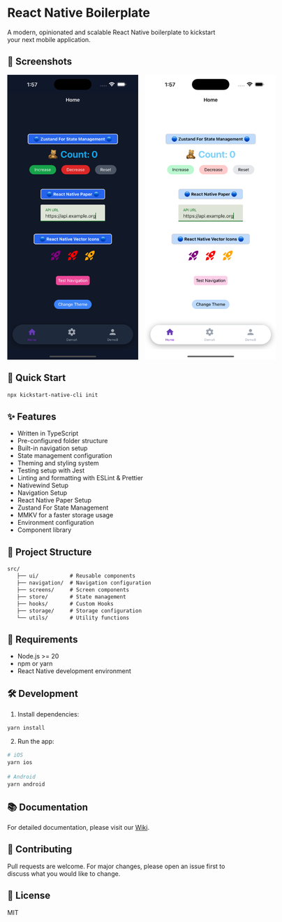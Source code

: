 # React Native Boilerplate

A modern, opinionated and scalable React Native boilerplate to kickstart your next mobile application.

## 📱 Screenshots

<div align="center" style="display: flex; gap: 1rem;">
   <img src="./assets/dark_snap.png" alt="Dark Theme" width="300"/>
   <img src="./assets/light_snap.png" alt="Light Theme" width="300"/>
</div>

## 🚀 Quick Start

```bash
npx kickstart-native-cli init
```

## ✨ Features

- Written in TypeScript
- Pre-configured folder structure
- Built-in navigation setup
- State management configuration
- Theming and styling system
- Testing setup with Jest
- Linting and formatting with ESLint & Prettier
- Nativewind Setup
- Navigation Setup
- React Native Paper Setup
- Zustand For State Management
- MMKV for a faster storage usage
- Environment configuration
- Component library

## 📁 Project Structure

```
src/
   ├── ui/          # Reusable components
   ├── navigation/  # Navigation configuration
   ├── screens/     # Screen components
   ├── store/       # State management
   ├── hooks/       # Custom Hooks
   ├── storage/     # Storage configuration
   └── utils/       # Utility functions
```

## 📝 Requirements

- Node.js >= 20
- npm or yarn
- React Native development environment

## 🛠 Development

1. Install dependencies:

```bash
yarn install
```

2. Run the app:

```bash
# iOS
yarn ios

# Android
yarn android
```

## 📚 Documentation

For detailed documentation, please visit our [Wiki](https://github.com/gen-dead-X/kickstart-native-cli#readme/#readme).

## 🤝 Contributing

Pull requests are welcome. For major changes, please open an issue first to discuss what you would like to change.

## 📄 License

MIT
